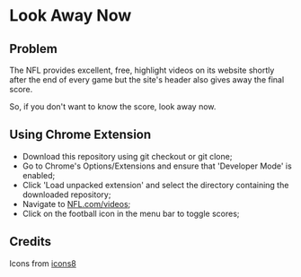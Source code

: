# Look Away Now

## Problem

The NFL provides excellent, free, highlight videos on its website shortly after the end of every game but the site's header also gives away the final score.  

So, if you don't want to know the score, look away now.


## Using Chrome Extension

- Download this repository using git checkout or git clone;
- Go to Chrome's Options/Extensions and ensure that 'Developer Mode' is enabled;
- Click 'Load unpacked extension' and select the directory containing the downloaded repository;
- Navigate to [NFL.com/videos](https://www.nfl.com/videos);
- Click on the football icon in the menu bar to toggle scores;

## Credits

Icons from [icons8](https://icons8.com/)
